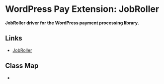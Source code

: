 # WordPress Pay Extension: JobRoller

**JobRoller driver for the WordPress payment processing library.**

## Links

*	[JobRoller](https://www.appthemes.com/themes/jobroller/)

## Class Map

*	
